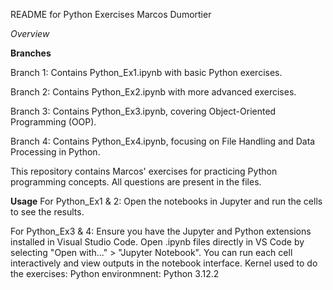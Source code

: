 README for Python Exercises Marcos Dumortier

*Overview*

**Branches**

Branch 1: Contains Python_Ex1.ipynb with basic Python exercises.

Branch 2: Contains Python_Ex2.ipynb with more advanced exercises.

Branch 3: Contains Python_Ex3.ipynb, covering Object-Oriented Programming (OOP).

Branch 4: Contains Python_Ex4.ipynb, focusing on File Handling and Data Processing in Python.

This repository contains Marcos' exercises for practicing Python programming concepts.
All questions are present in the files.

**Usage**
For Python_Ex1 & 2: Open the notebooks in Jupyter and run the cells to see the results. 

For Python_Ex3 & 4:
Ensure you have the Jupyter and Python extensions installed in Visual Studio Code.
Open .ipynb files directly in VS Code by selecting "Open with..." > "Jupyter Notebook".
You can run each cell interactively and view outputs in the notebook interface.
Kernel used to do the exercises: Python environmnent: Python 3.12.2
